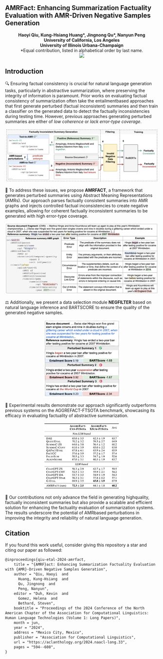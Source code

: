 ## AMRFact: Enhancing Summarization Factuality Evaluation with AMR-Driven Negative Samples Generation

<div align="center">
<b>Haoyi Qiu, Kung-Hsiang Huang*, Jingnong Qu*, Nanyun Peng</b>
</div>
<div align="center">
<b>University of California, Los Angeles</b>
<br>
<b>University of Illinois Urbana-Champaign</b>
</div>
<div align="center">
*Equal contribution, listed
in alphabetical order by last name.
</div>
<div align="center">
    <a href="https://arxiv.org/pdf/2311.09521"><img src="https://img.shields.io/badge/Paper-Arxiv-orange" ></a>
</div>


## Introduction
🔍 Ensuring factual consistency is crucial for natural language generation tasks, particularly
in abstractive summarization, where preserving the integrity of information is paramount.
Prior works on evaluating factual consistency
of summarization often take the entailmentbased approaches that first generate perturbed
(factual inconsistent) summaries and then train
a classifier on the generated data to detect the
factually inconsistencies during testing time.
However, previous approaches generating perturbed summaries are either of _low coherence_
or _lack error-type coverage_.

![](assets/amrfact_overview.png?v=1&type=image)

📌 To address these
issues, we propose **AMRFACT**, a framework
that generates perturbed summaries using Abstract Meaning Representations (AMRs). Our
approach parses factually consistent summaries
into AMR graphs and injects controlled factual
inconsistencies to create negative examples, allowing for coherent factually inconsistent summaries to be generated with high error-type
coverage.

![](assets/amrfact_error_types.png?v=1&type=image)

⚖️  Additionally, we present a data selection module **NEGFILTER** based on natural
language inference and BARTSCORE to ensure
the quality of the generated negative samples.

<div style="text-align:center;">
    <img src="assets/amrfact_negfilter.png?v=1&type=image"  style="width:50%;">
</div>

🚧 Experimental results demonstrate our approach
significantly outperforms previous systems on
the AGGREFACT-FTSOTA benchmark, showcasing its efficacy in evaluating factuality of
abstractive summarization.

<div style="text-align:center;">
    <img src="assets/amrfact_main_results.png?v=1&type=image"  style="width:50%;">
</div>

🌟 Our contributions not only advance the field in generating highquality, factually inconsistent summaries but also provide a scalable and efficient solution for enhancing the factuality evaluation of summarization systems. The results underscore the potential of AMRbased perturbations in improving the integrity and
reliability of natural language generation.


## Citation
If you found this work useful, consider giving this repository a star and citing our paper as followed:
```
@inproceedings{qiu-etal-2024-amrfact,
    title = "{AMRF}act: Enhancing Summarization Factuality Evaluation with {AMR}-Driven Negative Samples Generation",
    author = "Qiu, Haoyi  and
      Huang, Kung-Hsiang  and
      Qu, Jingnong  and
      Peng, Nanyun",
    editor = "Duh, Kevin  and
      Gomez, Helena  and
      Bethard, Steven",
    booktitle = "Proceedings of the 2024 Conference of the North American Chapter of the Association for Computational Linguistics: Human Language Technologies (Volume 1: Long Papers)",
    month = jun,
    year = "2024",
    address = "Mexico City, Mexico",
    publisher = "Association for Computational Linguistics",
    url = "https://aclanthology.org/2024.naacl-long.33",
    pages = "594--608",
}
```
